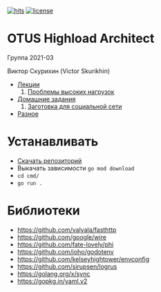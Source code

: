 [![hits](https://hits.deltapapa.io/github/vskurikhin/otus-highload-architect-2021-03-VSkurikhin.svg)](https://hits.deltapapa.io)
[![license](https://img.shields.io/github/license/vskurikhin/otus-highload-architect-2021-03-VSkurikhin)](https://raw.githubusercontent.com/vskurikhin/otus-highload-architect-2021-03-VSkurikhin/main/LICENSE)

# OTUS Highload Architect

Группа 2021-03

Виктор Скурихин (Victor Skurikhin)

- [Лекции](doc/lectures.md)
  1. [Проблемы высоких нагрузок](doc/lectures.md#проблемы-высоких-нагрузок)
- [Домашние задания](doc/homeworks.md)
  1. [Заготовка для социальной сети](doc/homeworks.md#заготовка-для-социальной-сети)
- [Разное](doc/other.md)

# Устанавливать

- [Скачать репозиторий](https://github.com/vskurikhin/otus-highload-architect-2021-03-VSkurikhin.git)
- Выкачать зависимости `go mod download`
- `cd cmd/`
- `go run .`

# Библиотеки

- https://github.com/valyala/fasthttp
- https://github.com/google/wire
- https://github.com/fate-lovely/phi
- https://github.com/joho/godotenv
- https://github.com/kelseyhightower/envconfig
- https://github.com/sirupsen/logrus
- https://golang.org/x/sync
- https://gopkg.in/yaml.v2
